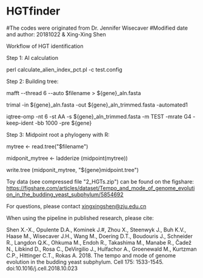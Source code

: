 # HGTfinder
#The codes were originated from Dr. Jennifer Wisecaver
#Modified date and author: 20181022 & Xing-Xing Shen

Workflow of HGT identification

Step 1:
AI calculation 

perl calculate_alien_index_pct.pl -c test.config

Step 2:
Building tree:

mafft --thread 6 --auto $filename > ${gene}_aln.fasta

trimal -in ${gene}_aln.fasta -out ${gene}_aln_trimmed.fasta -automated1

iqtree-omp -nt 6 -st AA -s ${gene}_aln_trimmed.fasta -m TEST -mrate G4 -keep-ident -bb 1000 -pre ${gene}

Step 3: Midpoint root a phylogeny with R:

mytree <- read.tree("$filename")

midponit_mytree <- ladderize (midpoint(mytree))

write.tree (midponit_mytree, "${gene}midpoint.tree")


Toy data (see compressed file "2_HGTs.zip") can be found on the figshare: https://figshare.com/articles/dataset/Tempo_and_mode_of_genome_evolution_in_the_budding_yeast_subphylum/5854692

For questions, please contact xingxingshen@zju.edu.cn

When using the pipeline in published research, please cite:

Shen X.-X., Opulente D.A., Kominek J.#, Zhou X., Steenwyk J., Buh K.V., Haase M., Wisecaver J.H., Wang M., Doering D.T., Boudouris J., Schneider R., Langdon Q.K., Ohkuma M., Endoh R., Takashima M., Manabe R., Čadež N., Libkind D., Rosa C., DeVirgilio J., Hulfachor A., Groenewald M., Kurtzman C.P., Hittinger C.T., Rokas A. 2018. The tempo and mode of genome evolution in the budding yeast subphylum. Cell 175: 1533-1545. doi:10.1016/j.cell.2018.10.023
